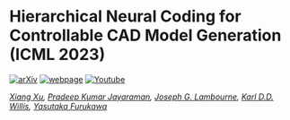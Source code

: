 # Hierarchical Neural Coding for Controllable CAD Model Generation (ICML 2023)

[![arXiv](https://img.shields.io/badge/📃-arXiv%20-red.svg)](https://arxiv.org/abs/2303.01818)
[![webpage](https://img.shields.io/badge/🌐-Website%20-blue.svg)](https://wordasimage.github.io/Word-As-Image-Page/) 
[![Youtube](https://img.shields.io/badge/📽️-Video%20-orchid.svg)](https://www.youtube.com/watch?v=9D12a6RCQaw)

*[Xiang Xu](https://samxuxiang.github.io/), [Pradeep Kumar Jayaraman](https://www.autodesk.com/research/people/pradeep-kumar-jayaraman), [Joseph G. Lambourne](https://www.autodesk.com/research/people/joseph-lambourne), [Karl D.D. Willis](https://www.karlddwillis.com/), [Yasutaka Furukawa](https://www.cs.sfu.ca/~furukawa/)*
